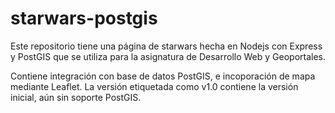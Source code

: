 # starwars-postgis
Este repositorio tiene una página de starwars hecha en Nodejs con Express y PostGIS que se utiliza para la asignatura de Desarrollo Web y Geoportales.

Contiene integración con base de datos PostGIS, e incoporación de mapa mediante Leaflet.
La versión etiquetada como v1.0 contiene la versión inicial, aún sin soporte PostGIS.